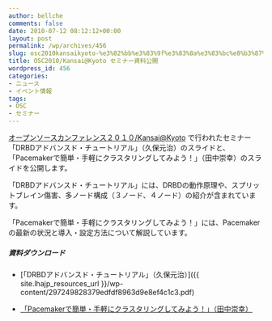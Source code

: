 ```yaml
---
author: bellche
comments: false
date: 2010-07-12 08:12:12+00:00
layout: post
permalink: /wp/archives/456
slug: osc2010kansaikyoto-%e3%82%bb%e3%83%9f%e3%83%8a%e3%83%bc%e8%b3%87%e6%96%99%e5%85%ac%e9%96%8b
title: OSC2010/Kansai@Kyoto セミナー資料公開
wordpress_id: 456
categories:
- ニュース
- イベント情報
tags:
- OSC
- セミナー
---
```


[オープンソースカンファレンス２０１０/Kansai@Kyoto](http://www.ospn.jp/osc2010-kyoto/) で行われたセミナー「DRBDアドバンスド・チュートリアル」（久保元治）のスライドと、「Pacemakerで簡単・手軽にクラスタリングしてみよう！」（田中崇幸）のスライドを公開します。





「DRBDアドバンスド・チュートリアル」には、DRBDの動作原理や、スプリットブレイン傷害、多ノード構成（３ノード、４ノード）の紹介が含まれています。





「Pacemakerで簡単・手軽にクラスタリングしてみよう！」には、Pacemakerの最新の状況と導入・設定方法について解説しています。





  






##### 資料ダウンロード





	
  * [「DRBDアドバンスド・チュートリアル」（久保元治）]({{ site.lhajp_resources_url }}/wp-content/297249828379edfdf8963d9e8ef4c1c3.pdf)



	
  * [「Pacemakerで簡単・手軽にクラスタリングしてみよう！」（田中崇幸）](http://sourceforge.jp/projects/linux-ha/docs/Pacemaker_OSC2010Kyoto_20100710/ja/2/Pacemaker_OSC2010Kyoto_20100710.pdf)


